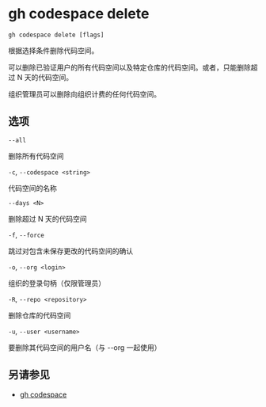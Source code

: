 # gh codespace delete

```
gh codespace delete [flags]
```

根据选择条件删除代码空间。

可以删除已验证用户的所有代码空间以及特定仓库的代码空间。或者，只能删除超过 N 天的代码空间。

组织管理员可以删除向组织计费的任何代码空间。

## 选项

`--all`

删除所有代码空间

`-c`, `--codespace <string>`

代码空间的名称

`--days <N>`

删除超过 N 天的代码空间

`-f`, `--force`

跳过对包含未保存更改的代码空间的确认

`-o`, `--org <login>`

组织的登录句柄（仅限管理员）

`-R`, `--repo <repository>`

删除仓库的代码空间

`-u`, `--user <username>`

要删除其代码空间的用户名（与 --org 一起使用）

## 另请参见

- [gh codespace](/gh_codespace)